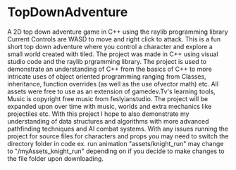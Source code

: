 # TopDownAdventure
A 2D top down adventure game in C++ using the raylib programming library
Current Controls are WASD to move and right click to attack.
This is a fun short top down adventure where you control a character and explore a small world created with tiled. The project was made in C++ using visual studio code and the raylib prgramming library. 
The project is used to demonstrate an understanding of C++  from the basics of C++ to more intricate uses of object oriented programming ranging from Classes, inheritance, function overrides (as well as the use ofvector math) etc. 
All assets were free to use as an extension of gamedev.Tv's learning tools, 
Music is copyright free music from feslyianstudio.
The project will be expanded upon over time with music, worlds and extra mechanics like projectiles etc. 
With this project I hope to also demonstrate my understanding of data structures and algorithms with more advanced pathfinding techniques and AI combat systems.
 With any issues running the project for source files for characters and props you may need to switch the directory folder in code ex. run animation "assets/knight_run" may change to "/myAssets_knight_run" depending on if you decide to make changes to the file folder upon downloading.
 
